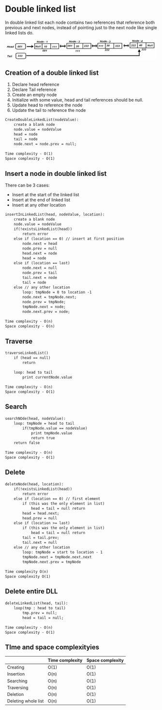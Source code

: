 # Double linked list

In double linked list each node contains two references that reference both previous and next nodes, instead of pointing just to the next node like single linked lists do.

![](../../images/2019-06-12-19-08-06.png)

## Creation of a double linked list

1. Declare head reference 
2. Declare Tail reference
3. Create an empty node
4. Initialize with some value, head and tail references should be null.
5. Update head to reference the node
6. Update the tail to reference the node

```
CreateDoubleLinkedList(nodeValue):
    create a blank node
    node.value = nodeValue
    head = node
    tail = node
    node.next = node.prev = null;

Time complexity - O(1)
Space complexity - O(1)
```

## Insert a node in double linked list

There can be 3 cases:
- Insert at the start of the linked list
- Insert at the end of linked list
- Insert at any other location

```
insertInLinkedList(head, nodeValue, location):
    create a blank node
    node.value = nodeValue
    if(!existsLinkedList(head))
        return error
    else if (location == 0) // insert at first position
        node.next = head
        node.prev = null
        head.next = node
        head = node
    else if (location == last)
        node.next = null
        node.prev = tail
        tail.next = node
        tail = node
    else // any other location
        loop: tmpNode = 0 to location -1
        node.next = tmpNode.next; 
        node.prev = tmpNode;
        tmpNode.next = node; 
        node.next.prev = node;

Time complexity - O(n)
Space complexity - O(n)
```

## Traverse

```
traverseLinkedList()
    if (head == null)
        return
    
    loop: head to tail
        print currentNode.value

Time complexity - O(n)
Space complexity - O(1)
```

## Search

```
searchNOde(head, nodeValue):
    loop: tmpNode = head to tail
        if(tmpNode.value == nodeValue)
            print tmpNode.value
            return true
    return false

Time complexity - O(n)
Space complexity - O(1)
```

## Delete

```
deleteNode(head, location):
    if(!existsLinkedList(head))
        return error
    else if (location == 0) // first element
        if (this was the only element in list)
            head = tail = null return
        head = head.next;
        head.prev = null
    else if (location >= last)
        if (this was the only element in list)
            head = tail = null return
        tail = tail.prev;
        tail.next = null
    else // any other location
        loop: tmpNode = start to location - 1
        tmpNode.next = tmpNode.next.next
        tmpNode.next.prev = tmpNode

Time complexity O(n)
Space complexity O(1)
```

## Delete entire DLL

```
deleteLinkedList(head, tail):
    loop(tmp : head to tail)
        tmp.prev = null;
        head = tail = null;

Time complexity - O(n)
Space complexity - O(1)
```

## TIme and space complexityies

|                     | Time complexity | Space complexity |
|---------------------|-----------------|------------------|
| Creating            | O(1)            | O(1)             |
| Insertion           | O(n)            | O(1)             |
| Searching           | O(n)            | O(1)             |
| Traversing          | O(n)            | O(1)             |
| Deletion            | O(n)            | O(1)             |
| Deleting whole list | O(n)            | O(1)             |